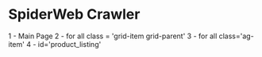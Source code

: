 SpiderWeb Crawler
=================
1 - Main Page
2 - for all class = 'grid-item grid-parent'
3 - for all class='ag-item'
4 - id='product_listing' 
